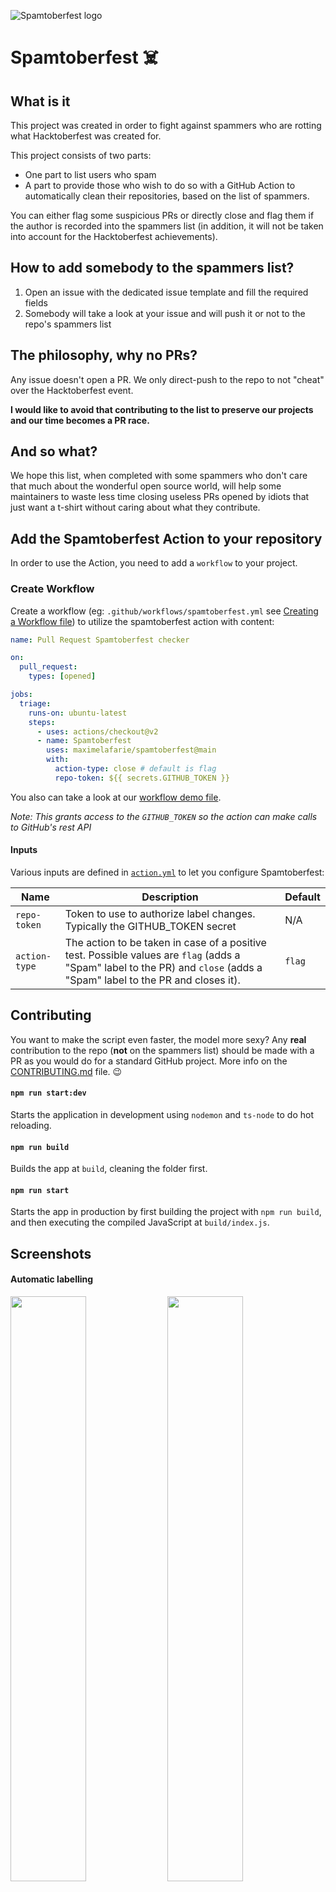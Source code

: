 ![Spamtoberfest logo](assets/logo.png)

# Spamtoberfest ☠️

## What is it
This project was created in order to fight against spammers who are rotting what Hacktoberfest was created for.

This project consists of two parts: 
- One part to list users who spam
- A part to provide those who wish to do so with a GitHub Action to automatically clean their repositories, based on the list of spammers.

You can either flag some suspicious PRs or directly close and flag them if the author is recorded into the spammers list (in addition, it will not be taken into account for the Hacktoberfest achievements).

## How to add somebody to the spammers list?
1. Open an issue with the dedicated issue template and fill the required fields
2. Somebody will take a look at your issue and will push it or not to the repo's spammers list

## The philosophy, why no PRs?
Any issue doesn't open a PR. We only direct-push to the repo to not "cheat" over the Hacktoberfest event.

**I would like to avoid that contributing to the list to preserve our projects and our time becomes a PR race.**

## And so what?
We hope this list, when completed with some spammers who don't care that much about the wonderful open source world, will help some maintainers to waste less time closing useless PRs opened by idiots that just want a t-shirt without caring about what they contribute.

## Add the Spamtoberfest Action to your repository
In order to use the Action, you need to add a `workflow` to your project.

### Create Workflow
Create a workflow (eg: `.github/workflows/spamtoberfest.yml` see [Creating a Workflow file](https://help.github.com/en/articles/configuring-a-workflow#creating-a-workflow-file)) to utilize the spamtoberfest action with content:

```yml
name: Pull Request Spamtoberfest checker

on:
  pull_request:
    types: [opened]

jobs:
  triage:
    runs-on: ubuntu-latest
    steps:
      - uses: actions/checkout@v2
      - name: Spamtoberfest
        uses: maximelafarie/spamtoberfest@main
        with:
          action-type: close # default is flag
          repo-token: ${{ secrets.GITHUB_TOKEN }}
```

You also can take a look at our [workflow demo file](.github/workflows/main.yml).

_Note: This grants access to the `GITHUB_TOKEN` so the action can make calls to GitHub's rest API_

#### Inputs

Various inputs are defined in [`action.yml`](action.yml) to let you configure Spamtoberfest:

| Name | Description | Default |
| - | - | - |
| `repo-token` | Token to use to authorize label changes. Typically the GITHUB_TOKEN secret | N/A |
| `action-type` | The action to be taken in case of a positive test. Possible values are `flag` (adds a "Spam" label to the PR) and `close` (adds a "Spam" label to the PR and closes it). | `flag`

## Contributing
You want to make the script even faster, the model more sexy? Any **real** contribution to the repo (**not** on the spammers list) should be made with a PR as you would do for a standard GitHub project. More info on the [CONTRIBUTING.md](CONTRIBUTING.md) file. 😉

#### `npm run start:dev`
Starts the application in development using `nodemon` and `ts-node` to do hot reloading.

#### `npm run build`
Builds the app at `build`, cleaning the folder first.

#### `npm run start`
Starts the app in production by first building the project with `npm run build`, and then executing the compiled JavaScript at `build/index.js`.

## Screenshots
#### Automatic labelling
<div>
    <img width="49%" src="assets/action-label-added.png" />
    <img width="49%" src="assets/spam-label.png" />
</div>

#### Automatic closing
<div>
    <img width="49%" src="assets/action-pr-closed.png" />
    <img width="49%" src="assets/spam-closed.png" />
</div>
